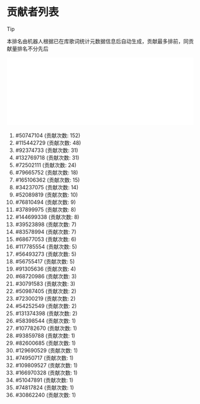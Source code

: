 # 贡献者列表

> [!TIP]
> 本排名由机器人根据已在库歌词统计元数据信息后自动生成，贡献最多排前，同贡献量排名不分先后

![贡献者头像画廊](./CONTRIBUTORS.svg)

1. #50747104 (贡献次数: 152)
2. #115442729 (贡献次数: 48)
3. #92374733 (贡献次数: 31)
4. #132769718 (贡献次数: 31)
5. #72502111 (贡献次数: 24)
6. #79665752 (贡献次数: 18)
7. #165106362 (贡献次数: 15)
8. #34237075 (贡献次数: 14)
9. #52089819 (贡献次数: 10)
10. #76810494 (贡献次数: 9)
11. #37899975 (贡献次数: 8)
12. #144699338 (贡献次数: 8)
13. #39523898 (贡献次数: 7)
14. #83578994 (贡献次数: 7)
15. #68677053 (贡献次数: 6)
16. #117785554 (贡献次数: 5)
17. #56493273 (贡献次数: 5)
18. #56755417 (贡献次数: 5)
19. #91305636 (贡献次数: 4)
20. #68720986 (贡献次数: 3)
21. #30791583 (贡献次数: 3)
22. #50987405 (贡献次数: 2)
23. #72300219 (贡献次数: 2)
24. #54252549 (贡献次数: 2)
25. #131374398 (贡献次数: 2)
26. #58398544 (贡献次数: 1)
27. #107782670 (贡献次数: 1)
28. #93859788 (贡献次数: 1)
29. #82600685 (贡献次数: 1)
30. #129690529 (贡献次数: 1)
31. #74950717 (贡献次数: 1)
32. #109809527 (贡献次数: 1)
33. #166970328 (贡献次数: 1)
34. #51047891 (贡献次数: 1)
35. #74817824 (贡献次数: 1)
36. #30862240 (贡献次数: 1)
